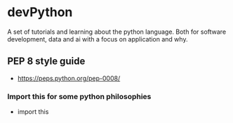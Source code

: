 # devPython
A set of tutorials and learning about the python language. Both for software development, data and ai with a focus on application and why.

## PEP 8 style guide 
- https://peps.python.org/pep-0008/

### Import this for some python philosophies
- import this 
